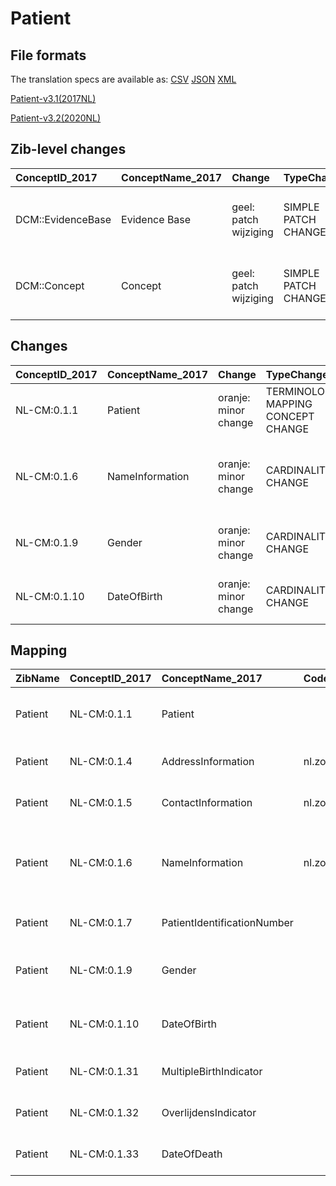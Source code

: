 # Patient
## File formats

The translation specs are available as: 
[CSV](../csv/Patient.csv) [JSON](../json/Patient.json) [XML](../xml/Patient.xml)



[Patient-v3.1(2017NL)](https://zibs.nl/wiki/Patient-v3.1(2017NL))

[Patient-v3.2(2020NL)](https://zibs.nl/wiki/Patient-v3.2(2020NL))







## Zib-level changes

| ConceptID_2017    | ConceptName_2017   | Change                | TypeChange          | Omschrijving                                 |
|:------------------|:-------------------|:----------------------|:--------------------|:---------------------------------------------|
| DCM::EvidenceBase | Evidence Base      | geel: patch wijziging | SIMPLE PATCH CHANGE | Concept definitie en evidence base aangepast |
| DCM::Concept      | Concept            | geel: patch wijziging | SIMPLE PATCH CHANGE | Concept definitie en evidence base aangepast |

## Changes

| ConceptID_2017   | ConceptName_2017   | Change               | TypeChange                         | Impact_heen   | TRANSLATIE_spec_heen                             | Impact_terug   | TRANSLATIE_spec_terug                            | Omschrijving                                                         |
|:-----------------|:-------------------|:---------------------|:-----------------------------------|:--------------|:-------------------------------------------------|:---------------|:-------------------------------------------------|:---------------------------------------------------------------------|
| NL-CM:0.1.1      | Patient            | oranje: minor change | TERMINOLOGY MAPPING CONCEPT CHANGE | Medium        | SCT DefintionCode [blank] -> [116154003 Patiënt] | Medium         | SCT DefintionCode [116154003 Patiënt] -> [blank] | SNOMED CT DefintionCode concept aangepast                            |
| NL-CM:0.1.6      | NameInformation    | oranje: minor change | CARDINALITY CHANGE                 | Low           | ONE TO ZERO-TO-ONE                               | Medium         | ZERO-TO-ONE TO ONE                               | Kardinaliteit van het element Naamgegevens gewijzigd van 1 naar 0..1 |
| NL-CM:0.1.9      | Gender             | oranje: minor change | CARDINALITY CHANGE                 | Low           | ONE TO ZERO-TO-ONE                               | Medium         | ZERO-TO-ONE TO ONE                               | Kardinaliteit Geslacht gewijzigd van 1 naar 0..1                     |
| NL-CM:0.1.10     | DateOfBirth        | oranje: minor change | CARDINALITY CHANGE                 | Low           | ONE TO ZERO-TO-ONE                               | Medium         | ZERO-TO-ONE TO ONE                               | Kardinaliteit Geboortedatum gewijzigd van 1 naar 0..1                |

## Mapping

| ZibName   | ConceptID_2017   | ConceptName_2017            | Codelists_2017               | Change                  | ConceptID_2020   | ConceptName_2020            | Codelists_2020               | Bits     | Omschrijving                                                         | TypeChange                         | Impact_heen   | TRANSLATIE_spec_heen                             | Impact_terug   | TRANSLATIE_spec_terug                            |
|:----------|:-----------------|:----------------------------|:-----------------------------|:------------------------|:-----------------|:----------------------------|:-----------------------------|:---------|:---------------------------------------------------------------------|:-----------------------------------|:--------------|:-------------------------------------------------|:---------------|:-------------------------------------------------|
| Patient   | NL-CM:0.1.1      | Patient                     |                              | oranje: minor change    | NL-CM:0.1.1      | Patient                     |                              | ZIB-1189 | SNOMED CT DefintionCode concept aangepast                            | TERMINOLOGY MAPPING CONCEPT CHANGE | Medium        | SCT DefintionCode [blank] -> [116154003 Patiënt] | Medium         | SCT DefintionCode [116154003 Patiënt] -> [blank] |
| Patient   | NL-CM:0.1.4      | AddressInformation          | nl.zorg.part.Adresgegevens   | groen: geen wijzigingen | NL-CM:0.1.4      | AddressInformation          | nl.zorg.part.Adresgegevens   |          |                                                                      |                                    |               |                                                  |                |                                                  |
| Patient   | NL-CM:0.1.5      | ContactInformation          | nl.zorg.part.Contactgegevens | groen: geen wijzigingen | NL-CM:0.1.5      | ContactInformation          | nl.zorg.part.Contactgegevens |          |                                                                      |                                    |               |                                                  |                |                                                  |
| Patient   | NL-CM:0.1.6      | NameInformation             | nl.zorg.part.Naamgegevens    | oranje: minor change    | NL-CM:0.1.6      | NameInformation             |                              | ZIB-961  | Kardinaliteit van het element Naamgegevens gewijzigd van 1 naar 0..1 | CARDINALITY CHANGE                 | Low           | ONE TO ZERO-TO-ONE                               | Medium         | ZERO-TO-ONE TO ONE                               |
| Patient   | NL-CM:0.1.7      | PatientIdentificationNumber |                              | groen: geen wijzigingen | NL-CM:0.1.7      | PatientIdentificationNumber |                              |          |                                                                      |                                    |               |                                                  |                |                                                  |
| Patient   | NL-CM:0.1.9      | Gender                      |                              | oranje: minor change    | NL-CM:0.1.9      | Gender                      |                              | ZIB-1029 | Kardinaliteit Geslacht gewijzigd van 1 naar 0..1                     | CARDINALITY CHANGE                 | Low           | ONE TO ZERO-TO-ONE                               | Medium         | ZERO-TO-ONE TO ONE                               |
| Patient   | NL-CM:0.1.10     | DateOfBirth                 |                              | oranje: minor change    | NL-CM:0.1.10     | DateOfBirth                 |                              | ZIB-1029 | Kardinaliteit Geboortedatum gewijzigd van 1 naar 0..1                | CARDINALITY CHANGE                 | Low           | ONE TO ZERO-TO-ONE                               | Medium         | ZERO-TO-ONE TO ONE                               |
| Patient   | NL-CM:0.1.31     | MultipleBirthIndicator      |                              | groen: geen wijzigingen | NL-CM:0.1.31     | MultipleBirthIndicator      |                              |          |                                                                      |                                    |               |                                                  |                |                                                  |
| Patient   | NL-CM:0.1.32     | OverlijdensIndicator        |                              | groen: geen wijzigingen | NL-CM:0.1.32     | OverlijdensIndicator        |                              |          |                                                                      |                                    |               |                                                  |                |                                                  |
| Patient   | NL-CM:0.1.33     | DateOfDeath                 |                              | groen: geen wijzigingen | NL-CM:0.1.33     | DateOfDeath                 |                              |          |                                                                      |                                    |               |                                                  |                |                                                  |

